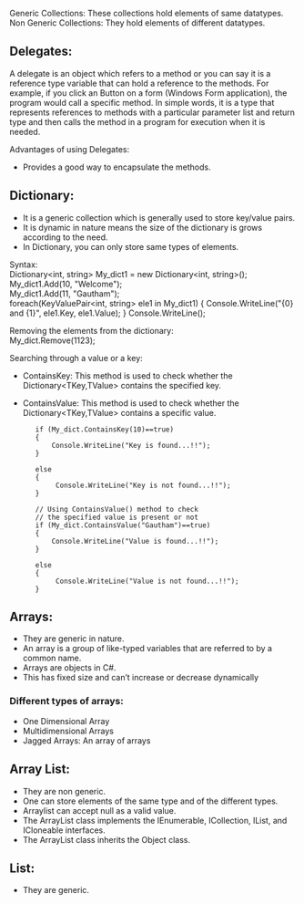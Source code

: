 Generic Collections: These collections hold elements of same datatypes.  
Non Generic Collections: They hold elements of different datatypes.

## Delegates:
A delegate is an object which refers to a method or you can say it is a reference type variable that can hold a reference to the methods.
For example, if you click an Button on a form (Windows Form application), the program would call a specific method. In simple words, 
it is a type that represents references to methods with a particular parameter list and return type and then calls the method in a program 
for execution when it is needed.

Advantages of using Delegates:  
- Provides a good way to encapsulate the methods.


## Dictionary:  
- It is a generic collection which is generally used to store key/value pairs.
- It is dynamic in nature means the size of the dictionary is grows according to the need.
- In Dictionary, you can only store same types of elements.
 
Syntax:  
 	  Dictionary<int, string> My_dict1 = new Dictionary<int, string>();  
 	  My_dict1.Add(10, "Welcome");  
 	  My_dict1.Add(11, "Gautham");    
          foreach(KeyValuePair<int, string> ele1 in My_dict1) 
          { 
              Console.WriteLine("{0} and {1}", 
                        ele1.Key, ele1.Value); 
          } 
          Console.WriteLine(); 

 Removing the elements from the dictionary:  
 My_dict.Remove(1123);  

 Searching through a value or a key:  
 - ContainsKey: This method is used to check whether the Dictionary<TKey,TValue> contains the specified key.
 - ContainsValue: This method is used to check whether the Dictionary<TKey,TValue> contains a specific value.
 
          if (My_dict.ContainsKey(10)==true) 
          { 
              Console.WriteLine("Key is found...!!"); 
          } 
  
          else
          { 
               Console.WriteLine("Key is not found...!!"); 
          } 
            
          // Using ContainsValue() method to check 
          // the specified value is present or not  
          if (My_dict.ContainsValue("Gautham")==true) 
          { 
              Console.WriteLine("Value is found...!!"); 
          } 
  
          else
          { 
               Console.WriteLine("Value is not found...!!"); 
          } 
          
## Arrays:  
- They are generic in nature.
- An array is a group of like-typed variables that are referred to by a common name.
- Arrays are objects in C#. 
- This has fixed size and can’t increase or decrease dynamically

### Different types of arrays:  
- One Dimensional Array
- Multidimensional Arrays
- Jagged Arrays: An array of arrays

## Array List:  
- They are non generic.
- One can store elements of the same type and of the different types.
- Arraylist can accept null as a valid value.
- The ArrayList class implements the IEnumerable, ICollection, IList, and ICloneable interfaces.
- The ArrayList class inherits the Object class.

## List:
- They are generic.
